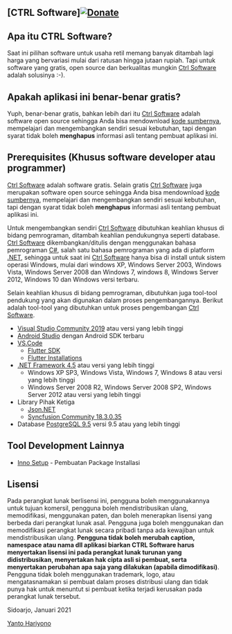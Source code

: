 [CTRL Software][![Donate](https://user-images.githubusercontent.com/3364498/93978382-1e1f7d00-fda6-11ea-9adc-8b9bc616dcd8.png)](https://github.com/CTrlSoftcomp/CTRLSoftware/wiki/Cara-Berkontribusi)
-------------------

Apa itu CTRL Software?
-------------------

Saat ini pilihan software untuk usaha retil memang banyak ditambah lagi harga yang bervariasi mulai dari ratusan hingga jutaan rupiah. Tapi untuk software yang gratis, open source dan berkualitas mungkin [Ctrl Software](https://github.com/CTrlSoftcomp/CTRLSoftware) adalah solusinya :-).

Apakah aplikasi ini benar-benar gratis?
---------------------------------------

Yuph, benar-benar gratis, bahkan lebih dari itu [Ctrl Software](https://github.com/CTrlSoftcomp/CTRLSoftware) adalah software open source sehingga Anda bisa mendownload [kode sumbernya](https://github.com/CTrlSoftcomp/CTRLSoftware/), mempelajari dan mengembangkan sendiri sesuai kebutuhan, tapi dengan syarat tidak boleh **menghapus** informasi asli tentang pembuat aplikasi ini. 

Prerequisites (Khusus software developer atau programmer)
---------------------------------------------------------
[Ctrl Software](https://github.com/CTrlSoftcomp/CTRLSoftware) adalah software gratis. Selain gratis [Ctrl Software](https://github.com/CTrlSoftcomp/CTRLSoftware) juga merupakan software open source sehingga Anda bisa mendownload [kode sumbernya](https://github.com/CTrlSoftcomp/CTRLSoftware/), mempelajari dan mengembangkan sendiri sesuai kebutuhan, tapi dengan syarat tidak boleh **menghapus** informasi asli tentang pembuat aplikasi ini.

Untuk mengembangkan sendiri [Ctrl Software](https://github.com/CTrlSoftcomp/CTRLSoftware) dibutuhkan keahlian khusus di bidang pemrograman, ditambah keahlian pendukungnya seperti database. [Ctrl Software](https://github.com/CTrlSoftcomp/CTRLSoftware) dikembangkan/ditulis dengan menggunakan bahasa pemrograman [C#](https://en.wikipedia.org/wiki/C_Sharp_(programming_language)), salah satu bahasa pemrograman yang ada di platform [.NET](https://en.wikipedia.org/wiki/.NET_Framework), sehingga untuk saat ini [Ctrl Software](https://github.com/CTrlSoftcomp/CTRLSoftware) hanya bisa di install untuk sistem operasi Windows, mulai dari windows XP, Windows Server 2003, Windows Vista, Windows Server 2008 dan Windows 7, windows 8, Windows Server 2012, Windows 10 dan Windows versi terbaru.

Selain keahlian khusus di bidang pemrograman, dibutuhkan juga tool-tool pendukung yang akan digunakan dalam proses pengembangannya. Berikut adalah tool-tool yang dibutuhkan untuk proses pengembangan [Ctrl Software](https://github.com/CTrlSoftcomp/CTRLSoftware).

* [Visual Studio Community 2019](https://docs.microsoft.com/en-us/visualstudio/releases/2019/release-notes) atau versi yang lebih tinggi
* [Android Studio](https://developer.android.com/studio) dengan Android SDK terbaru
* [VS.Code](https://code.visualstudio.com)
    * [Flutter SDK](https://flutter.dev/docs/get-started/install)
    * [Flutter Installations](https://flutter.dev/docs/development/tools/vs-code)
* [.NET Framework 4.5](https://www.microsoft.com/en-us/download/details.aspx?id=30653) atau versi yang lebih tinggi
    * Windows XP SP3, Windows Vista, Windows 7, Windows 8 atau versi yang lebih tinggi
    * Windows Server 2008 R2, Windows Server 2008 SP2, Windows Server 2012 atau versi yang lebih tinggi
* Library Pihak Ketiga
    * [Json.NET](http://www.nuget.org/packages/Newtonsoft.Json/9.0.1)	    	
    * [Syncfusion Community 18.3.0.35](https://www.syncfusion.com/account/downloads/studio/licensed/18_3_0_35)
* Database [PostgreSQL 9.5](https://www.postgresql.org/docs/9.5/index.html) versi 9.5 atau yang lebih tinggi

Tool Development Lainnya
-----------------------------------------------
* [Inno Setup](https://jrsoftware.org/isdl.php) - Pembuatan Package Installasi

Lisensi
-----------------------------------------------

Pada perangkat lunak berlisensi ini, pengguna boleh menggunakannya untuk tujuan komersil, pengguna boleh mendistribusikan ulang, memodifikasi, menggunakan paten, dan boleh menerapkan lisensi yang berbeda dari perangkat lunak asal. Pengguna juga boleh menggunakan dan memodifikasi perangkat lunak secara pribadi tanpa ada kewajiban untuk mendistribusikan ulang. **Pengguna tidak boleh merubah caption, namespace atau nama dll aplikasi biarkan CTRL Software harus menyertakan lisensi ini pada perangkat lunak turunan yang didistribusikan, menyertakan hak cipta asli si pembuat, serta menyertakan perubahan apa saja yang dilakukan (apabila dimodifikasi)**. Pengguna tidak boleh menggunakan trademark, logo, atau mengatasnamakan si pembuat dalam proses distribusi ulang dan tidak punya hak untuk menuntut si pembuat ketika terjadi kerusakan pada perangkat lunak tersebut.

Sidoarjo, Januari 2021


[Yanto Hariyono](https://www.facebook.com/YantoHariyono)
